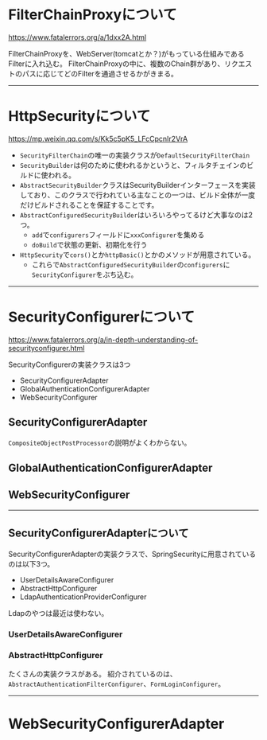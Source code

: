 # FilterChainProxyについて

https://www.fatalerrors.org/a/1dxx2A.html

FilterChainProxyを、WebServer(tomcatとか？)がもっている仕組みであるFilterに入れ込む。
FilterChainProxyの中に、複数のChain群があり、リクエストのパスに応じてどのFilterを通過させるかがきまる。

---

# HttpSecurityについて

https://mp.weixin.qq.com/s/Kk5c5pK5_LFcCpcnIr2VrA

* `SecurityFilterChain`の唯一の実装クラスが`DefaultSecurityFilterChain`
* `SecurityBuilder`は何のために使われるかというと、フィルタチェインのビルドに使われる。
* `AbstractSecurityBuilder`クラスはSecurityBuilderインターフェースを実装しており、このクラスで行われている主なことの一つは、ビルド全体が一度だけビルドされることを保証することです。
* `AbstractConfiguredSecurityBuilder`はいろいろやってるけど大事なのは2つ。
  * `add`で`configurers`フィールドに`xxxConfigurer`を集める
  * `doBuild`で状態の更新、初期化を行う
* `HttpSecurity`で`cors()`とか`httpBasic()`とかのメソッドが用意されている。
  * これらで`AbstractConfiguredSecurityBuilder`の`configurers`に`SecurityConfigurer`をぶち込む。

---

# SecurityConfigurerについて
https://www.fatalerrors.org/a/in-depth-understanding-of-securityconfigurer.html

SecurityConfigurerの実装クラスは3つ
* SecurityConfigurerAdapter
* GlobalAuthenticationConfigurerAdapter
* WebSecurityConfigurer

## SecurityConfigurerAdapter

`CompositeObjectPostProcessor`の説明がよくわからない。

## GlobalAuthenticationConfigurerAdapter

## WebSecurityConfigurer

---
## SecurityConfigurerAdapterについて

SecurityConfigurerAdapterの実装クラスで、SpringSecurityに用意されているのは以下3つ。

* UserDetailsAwareConfigurer
* AbstractHttpConfigurer
* LdapAuthenticationProviderConfigurer

Ldapのやつは最近は使わない。

### UserDetailsAwareConfigurer

### AbstractHttpConfigurer

たくさんの実装クラスがある。
紹介されているのは、`AbstractAuthenticationFilterConfigurer`、`FormLoginConfigurer`。

---

# WebSecurityConfigurerAdapter


